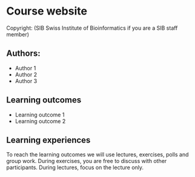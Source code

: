 # Course website

Copyright: (SIB Swiss Institute of Bioinformatics if you are a SIB staff member) 

## Authors:

* Author 1
* Author 2
* Author 3

## Learning outcomes

* Learning outcome 1
* Learning outcome 2

## Learning experiences

To reach the learning outcomes we will use lectures, exercises, polls and group work. During exercises, you are free to discuss with other participants. During lectures, focus on the lecture only.
